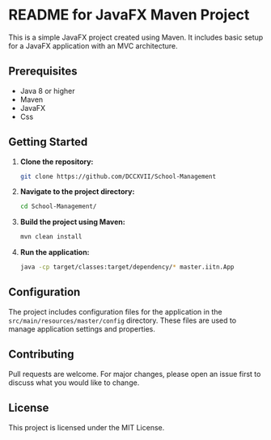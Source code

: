 # README for JavaFX Maven Project

This is a simple JavaFX project created using Maven. It includes basic setup for a JavaFX application with an MVC architecture.

## Prerequisites

- Java 8 or higher
- Maven
- JavaFX
- Css

## Getting Started

1. **Clone the repository:**

   ```bash
   git clone https://github.com/DCCXVII/School-Management
   ```

2. **Navigate to the project directory:**

   ```bash
   cd School-Management/
   ```

3. **Build the project using Maven:**

   ```bash
   mvn clean install
   ```

4. **Run the application:**

   ```bash
   java -cp target/classes:target/dependency/* master.iitn.App
   ```

## Configuration

The project includes configuration files for the application in the `src/main/resources/master/config` directory. These files are used to manage application settings and properties.

## Contributing

Pull requests are welcome. For major changes, please open an issue first to discuss what you would like to change.

## License

This project is licensed under the MIT License.
